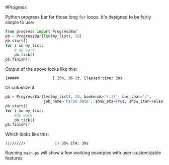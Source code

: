#Progress

Python progress bar for those long `for` loops.
It's designed to be fairly simple to use:

```python
from progress import ProgressBar
pb = ProgressBar(len(my_list), 20)
pb.start()
for i in my_list:
    # do work
    pb.tick()
pb.finish()
```

Output of the above looks like this:
```
[#####               ] 25%, 36 it. Elapsed time: 29s
```

Or cutomize it:

```python
pb = ProgressBar(len(my_list), 20, bookends='(||)', bar_char='/',
                 job_name='Parse data', show_eta=True, show_iter=False)
pb.start()
for i in my_list:
    #do work
    pb.tick()
pb.finish()
```

Which looks like this:
```
(|///////             |) 35% ETA: 39s
```

Running `main.py` will show a few working examples with user-customizable features
